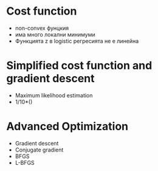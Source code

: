 # Cost function
- non-convex фунцкия
- има много локални минимуми
- Функцията z в logistic регресията не е линейна

# Simplified cost function and gradient descent
- Maximum likelihood estimation
- 1/10*()

# Advanced Optimization
- Gradient descent
- Conjugate gradient
- BFGS
- L-BFGS
